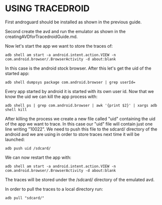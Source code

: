 [comment]: <> (auto-fill-mode, flyspell-mode, markdown-preview-mode)

# USING TRACEDROID

First androguard should be installed as shown in the previous
guide. 

Second create the avd and run the emulator as shown in the
creatingAVDforTracedroidGuide.md.

Now let's start the app we want to store the traces of:

`adb shell am start -a android.intent.action.VIEW -n
com.android.browser/.BrowserActivity -d about:blank`

In this case is the android stock browser. After this let's get the
uid of the started app:

`adb shell dumpsys package com.android.browser | grep userId=`

Every app started by android it is started with its own user id. Now
that we know the uid we can kill the app process with:

`adb shell ps | grep com.android.browser | awk '{print $2}' | xargs
adb shell kill`

After killing the process we create a new file called "uid" containing
the uid of the app we want to trace. In this case our "uid" file will
contain just one line writing "10022". We need to push this file to
the sdcard/ directory of the android avd we are using in order to
store traces next time it will be launched:

`adb push uid /sdcard/`

We can now restart the app with:

`adb shell am start -a android.intent.action.VIEW -n
com.android.browser/.BrowserActivity -d about:blank`

The traces will be stored under the /sdcard/ directory of the emulated
avd.

In order to pull the traces to a local directory run:

`adb pull "sdcard/"`
